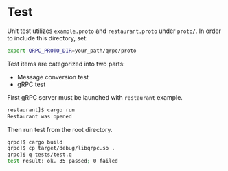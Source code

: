 # Test

Unit test utilizes `example.proto` and `restaurant.proto` under `proto/`. In order to include this directory, set:
```sh
export QRPC_PROTO_DIR=your_path/qrpc/proto
```

Test items are categorized into two parts:
- Message conversion test
- gRPC test

First gRPC server must be launched with `restaurant` example.
```sh
restaurant]$ cargo run
Restaurant was opened
```

Then run test from the root directory.
```sh
qrpc]$ cargo build
qrpc]$ cp target/debug/libqrpc.so .
qrpc]$ q tests/test.q 
test result: ok. 35 passed; 0 failed
```
